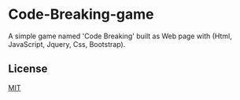 # Code-Breaking-game
A simple game named 'Code Breaking' built as Web page with (Html, JavaScript, Jquery, Css, Bootstrap).

## License

[MIT](https://github.com/HichemTab-tech/Code-Breaking-game/blob/master/LICENSE)
